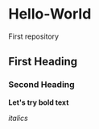 # Hello-World
First repository
## First Heading
### Second Heading
**Let's try bold text**

*italics*

